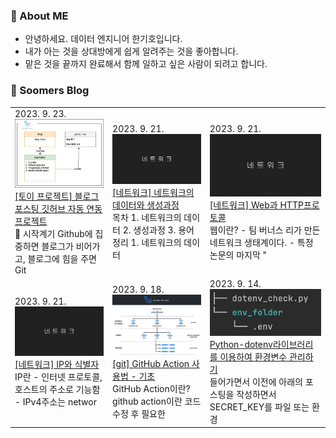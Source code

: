 ### 💬 About ME

- 안녕하세요. 데이터 엔지니어 한기호입니다.
- 내가 아는 것을 상대방에게 쉽게 알려주는 것을 좋아합니다.  
- 맡은 것을 끝까지 완료해서 함께 일하고 싶은 사람이 되려고 합니다.

### 🌱 Soomers Blog



<table>
        <tbody>
            <tr>
                    <td><div>2023. 9. 23.</div><a href="https://soomers.tistory.com/156"><img width="100%" src="img/hcTVEjpurQnOHK0pgcaftk.png"/><br/><div>[토이 프로젝트] 블로그 포스팅 깃허브 자동 연동 프로젝트</div></a>
        <div>🚀 시작계기 Github에 집중하면 블로그가 비어가고, 블로그에 힘을 주면 Git</div></td>        <td><div>2023. 9. 21.</div><a href="https://soomers.tistory.com/155"><img width="100%" src="img/2NEuVkFdDdzyRP5NtPEViK.png"/><br/><div>[네트워크] 네트워크의 데이터와 생성과정</div></a>
        <div>목차 1. 네트워크의 데이터 2. 생성과정 3. 용어정리 1. 네트워크의 데이터 </div></td>        <td><div>2023. 9. 21.</div><a href="https://soomers.tistory.com/154"><img width="100%" src="img/08jJxQvCbrcwMWgPWPCsb1.png"/><br/><div>[네트워크] Web과 HTTP프로토콜</div></a>
        <div>웹이란? - 팀 버너스 리가 만든 네트워크 생태계이다. - 특정 논문의 마지막 "</div></td></tr><tr>        <td><div>2023. 9. 21.</div><a href="https://soomers.tistory.com/153"><img width="100%" src="img/D01mcaSmt3cCcR5hQ6i0f1.png"/><br/><div>[네트워크] IP와 식별자</div></a>
        <div>IP란 - 인터넷 프로토콜, 호스트의 주소로 기능함 - IPv4주소는 networ</div></td>        <td><div>2023. 9. 18.</div><a href="https://soomers.tistory.com/152"><img width="100%" src="img/nKUkFCkOyFTGdjsjpoKYmk.png"/><br/><div>[git] GitHub Action 사용법 - 기초</div></a>
        <div>GitHub Action이란? github action이란 코드 수정 후 필요한 </div></td>        <td><div>2023. 9. 14.</div><a href="https://soomers.tistory.com/151"><img width="100%" src="img/5Y8IvXd9YqUqifr0PLVfk0.png"/><br/><div>Python-dotenv라이브러리를 이용하여 환경변수 관리하기</div></a>
        <div>들어가면서 이전에 아래의 포스팅을 작성하면서 SECRET_KEY를 파일 또는 환경</div></td>
            </tr>
        </tbody>
    </table>